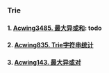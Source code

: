 ### Trie

#### 1. [Acwing3485. 最大异或和](https://www.acwing.com/problem/content/3488/): todo


#### 2. [Acwing835. Trie字符串统计](/acwing/Section%202/6_Trie.cpp)


#### 3. [Acwing143. 最大异或对](/acwing/Section%202/6_Trie_%E6%9C%80%E5%A4%A7%E5%BC%82%E6%88%96%E5%AF%B9.cpp)